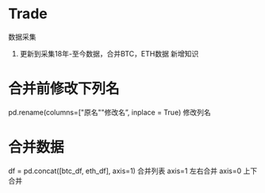 # Trade

数据采集
1. 更新到采集18年-至今数据，合并BTC，ETH数据
新增知识
# 合并前修改下列名
pd.rename(columns=["原名""修改名”, inplace = True) 修改列名
# 合并数据
df = pd.concat([btc_df, eth_df], axis=1)  合并列表 axis=1 左右合并 axis=0 上下合并
    
